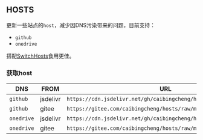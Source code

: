 ## HOSTS

更新一些站点的`host`，减少因DNS污染带来的问题，目前支持：

- `github`
- `onedrive`


搭配[SwitchHosts](https://github.com/oldj/SwitchHosts)食用更佳。

### 获取host


|DNS|FROM|URL|
|---|---|---|
|`github`|jsdelivr|`https://cdn.jsdelivr.net/gh/caibingcheng/hosts@main/dns/github`|
|`github`|gitee|`https://gitee.com/caibingcheng/hosts/raw/main/dns/github`|
|`onedrive`|jsdelivr|`https://cdn.jsdelivr.net/gh/caibingcheng/hosts@main/dns/onedrive`|
|`onedrive`|gitee|`https://gitee.com/caibingcheng/hosts/raw/main/dns/onedrive`|


